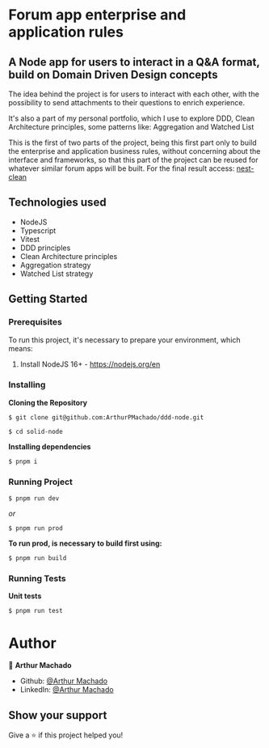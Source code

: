 # Forum app enterprise and application rules

## A Node app for users to interact in a Q&A format, build on Domain Driven Design concepts

The idea behind the project is for users to interact with each other, with the possibility to 
send attachments to their questions to enrich experience.

It's also a part of my personal portfolio, which I use to explore DDD, Clean Architecture principles,
some patterns like: Aggregation and Watched List

This is the first of two parts of the project, being this first part only to build the enterprise and application business
rules, without concerning about the interface and frameworks, so that this part of the project can be reused for whatever
similar forum apps will be built. For the final result access: [nest-clean](https://github.com/ArthurPMachado/nest-clean)

## Technologies used

* NodeJS
* Typescript
* Vitest
* DDD principles
* Clean Architecture principles
* Aggregation strategy
* Watched List strategy

## Getting Started
### Prerequisites

To run this project, it's necessary to prepare your environment, which means:

1. Install NodeJS 16+ - https://nodejs.org/en

### Installing
**Cloning the Repository**
```
$ git clone git@github.com:ArthurPMachado/ddd-node.git

$ cd solid-node
```
**Installing dependencies**

```
$ pnpm i
```

### Running Project

```
$ pnpm run dev
```

_or_

```
$ pnpm run prod
```

**To run prod, is necessary to build first using:**

```
$ pnpm run build
```

### Running Tests
**Unit tests**
```
$ pnpm run test
```
# Author

👤 **Arthur Machado**

- Github: [@Arthur Machado](https://github.com/ArthurPMachado)
- LinkedIn: [@Arthur Machado](https://linkedin.com/in/arthurpmachado)

## Show your support

Give a ⭐️ if this project helped you!

